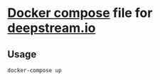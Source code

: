 # [Docker compose](https://docs.docker.com/compose/) file for [deepstream.io](https://deepstream.io)

## Usage

```bash
docker-compose up
```
